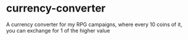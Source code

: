 # currency-converter
A currency converter for my RPG campaigns, where every 10 coins of it, you can exchange for 1 of the higher value
